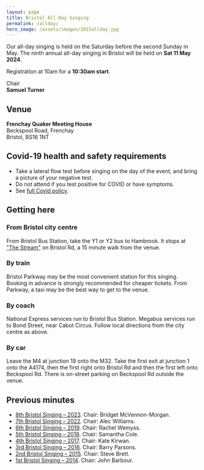 ```yaml
---
layout: page
title: Bristol All-Day Singing
permalink: /allday/
hero_image: /assets/images/2015allday.jpg
---
```


Our all-day singing is held on the Saturday before the second Sunday in May.
The ninth annual all-day singing in Bristol will be held on **Sat 11 May 2024**.

Registration at 10am for a **10:30am start**.

Chair  
**Samuel Turner**

## Venue

**Frenchay Quaker Meeting House**  
Beckspool Road, Frenchay  
Bristol, BS16 1NT

## Covid-19 health and safety requirements

- Take a lateral flow test before singing on the day of the event, and bring a picture of your negative test.
- Do not attend if you test positive for COVID or have symptoms.
- See [full Covid policy](https://bit.ly/bsh-covid-policy).

## Getting here

### From Bristol city centre

From Bristol Bus Station, take the Y1 or Y2 bus to Hambrook. It stops at ["The Stream"](https://maps.app.goo.gl/H6TJQNVf3sUrhQHm7) on Bristol Rd, a 15 minute walk from the venue.

### By train

Bristol Parkway may be the most convenient station for this singing. Booking in advance is strongly recommended for cheaper tickets. From Parkway, a taxi may be the best way to get to the venue.

### By coach

National Express services run to Bristol Bus Station. Megabus services run to Bond Street, near Cabot Circus. Follow local directions from the city centre as above.

### By car

Leave the M4 at junction 19 onto the M32. Take the first exit at junction 1 onto the A4174, then the first right onto Bristol Rd and then the first left onto Beckspool Rd. There is on-street parking on Beckspool Rd outside the venue.

<!-- ## Friday singing

If you're around on Friday 12th, please join us for a composium, singing new compositions in the Sacred Harp style.
This will be from 7–9pm at:

[St. Anne's Church Hall](http://www.stanneschurchbristol.org.uk/),
St Leonards Road,
Bristol, BS5 6JN.

## Saturday social

We will meet for a social at 8pm after the singing on Saturday at:

[The Greenbank](https://thegreenbankbristol.co.uk/),
57 Bellevue Road,
Bristol, BS5 6DP.

The Greenbank serves a wide variety of wines, ales and craft beers, as well as wood-fired pizza and other meals.

## Sunday singing

On Sunday 14th, please join us for a Christian Harmony singing from 1–4pm at:

[St. Anne's Church Hall](http://www.stanneschurchbristol.org.uk/),
St Leonards Road,
Bristol, BS5 6JN.

Some loaner books will be available to use. -->

## Previous minutes

- [8th Bristol Singing – 2023](http://fasola.org/minutes/search/?n=6574). Chair: Bridget McVennon-Morgan.
- [7th Bristol Singing – 2022](http://fasola.org/minutes/search/?n=6369). Chair: Alec Williams.
- [6th Bristol Singing – 2019](http://fasola.org/minutes/search/?n=5916). Chair: Rachel Wemyss.
- [5th Bristol Singing – 2018](http://fasola.org/minutes/search/?n=5615). Chair: Samantha Cole.
- [4th Bristol Singing – 2017](http://fasola.org/minutes/search/?n=5316). Chair: Kate Kirwan.
- [3rd Bristol Singing – 2016](http://fasola.org/minutes/search/?n=5017). Chair: Barry Parsons.
- [2nd Bristol Singing – 2015](http://fasola.org/minutes/search/?n=4724). Chair: Steve Brett.
- [1st Bristol Singing – 2014](http://fasola.org/minutes/search/?n=4440). Chair: John Barbour.
